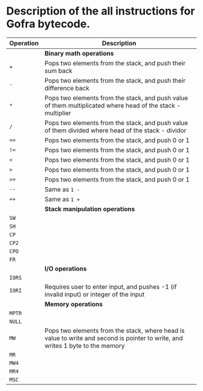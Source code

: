 # Description of the all instructions for Gofra bytecode.
|Operation|Description|
|---------|-----------|
||**Binary math operations**|
|`+`        |Pops two elements from the stack, and push their sum back|
|`-`        |Pops two elements from the stack, and push their difference back|
|`*`        |Pops two elements from the stack, and push value of them multiplicated where head of the stack - multiplier|
|`/`        |Pops two elements from the stack, and push value of them divided where head of the stack - dividor|
|`==`       |Pops two elements from the stack, and push 0 or 1|
|`!=`       |Pops two elements from the stack, and push 0 or 1|
|`<`        |Pops two elements from the stack, and push 0 or 1|
|`>`        |Pops two elements from the stack, and push 0 or 1|
|`>=`       |Pops two elements from the stack, and push 0 or 1|
|`--`       |Same as `1 -`|
|`++`       |Same as `1 +`|
||**Stack manipulation operations**|
|`SW`       ||
|`SH`       ||
|`CP`       ||
|`CP2`      ||
|`CPO`      ||
|`FR`       ||
||**I/O operations**|
|`IORS`     ||
|`IORI`     |Requires user to enter input, and pushes -1 (if invalid input) or integer of the input|
||**Memory operations**|
|`MPTR`     ||
|`NULL`     ||
|`MW`       |Pops two elements from the stack, where head is value to write and second is pointer to write, and writes 1 byte to the memory|
|`MR`       ||
|`MW4`      ||
|`MR4`      ||
|`MSC`      ||

